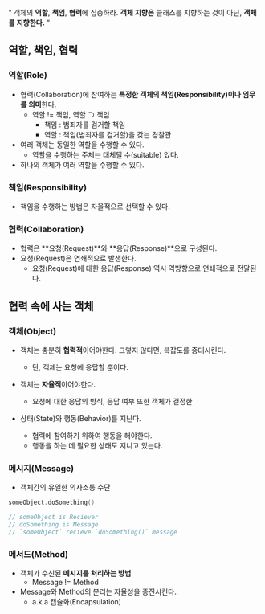 " 객체의 **역할**, **책임**, **협력**에 집중하라. **객체 지향은** 클래스를 지향하는 것이 아닌, **객체를 지향한다.** "



## 역할, 책임, 협력

### 역할(Role)

- 협력(Collaboration)에 참여하는 **특정한 객체의 책임(Responsibility)이나 임무를 의미**한다.
  - 역할 != 책임, 역할 ⊃ 책임
    - 책임 : 범죄자를 검거할 책임
    - 역할 : 책임(범죄자를 검거할)을 갖는 경찰관
- 여러 객체는 동일한 역할을 수행할 수 있다. 
  - 역할을 수행하는 주체는 대체될 수(suitable) 있다.
- 하나의 객체가 여러 역할을 수행할 수 있다.

### 책임(Responsibility)

- 책임을 수행하는 방법은 자율적으로 선택할 수 있다.

### 협력(Collaboration)

- 협력은 **요청(Request)**와 **응답(Response)**으로 구성된다.
- 요청(Request)은 연쇄적으로 발생한다.
  - 요청(Request)에 대한 응답(Response) 역시 역방향으로 연쇄적으로 전달된다.

## 협력 속에 사는 객체

### 객체(Object)

- 객체는 충분히 **협력적**이어야한다. 그렇지 않다면, 복잡도를 증대시킨다.

  - 단, 객체는 요청에 응답할 뿐이다.
- 객체는 **자율적**이어야한다.
    - 요청에 대한 응답의 방식, 응답 여부 또한 객체가 결정한
- 상태(State)와 행동(Behavior)를 지닌다.
    - 협력에 참여하기 위하여 행동을 해야한다.
    - 행동을 하는 데 필요한 상태도 지니고 있는다.

### 메시지(Message)

- 객체간의 유일한 의사소통 수단

```swift
someObject.doSomething()

// someObject is Reciever
// doSomething is Message
// `someObject` recieve `doSomething()` message
```

### 메서드(Method)

- 객체가 수신된 **메시지를 처리하는 방법**
  - Message != Method
- Message와 Method의 분리는 자율성을 증진시킨다.
  - a.k.a 캡슐화(Encapsulation)


